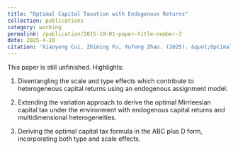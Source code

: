 ```yaml
---
title: "Optimal Capital Taxation with Endogenous Returns"
collection: publications
category: working
permalink: /publication/2015-10-01-paper-title-number-3
date: 2025-4-10
citation: 'Xiaoyong Cui, Zhiming Fu, Xufeng Zhao. (2025). &quot;Optimal Capital Taxation with Endogenous Returns.&quot; <i>Working paper.'
---
```


This paper is still unfinished. 
Highlights: 
1. Disentangling the scale and type effects which contribute to heterogeneous capital returns using an endogenous assignment model.

2. Extending the variation approach to derive the optimal Mirrleesian capital tax under the environment with endogenous capital returns and multidimensional heterogeneities.

3. Deriving the optimal capital tax formula in the ABC plus D form, incorporating both type and scale effects. 
